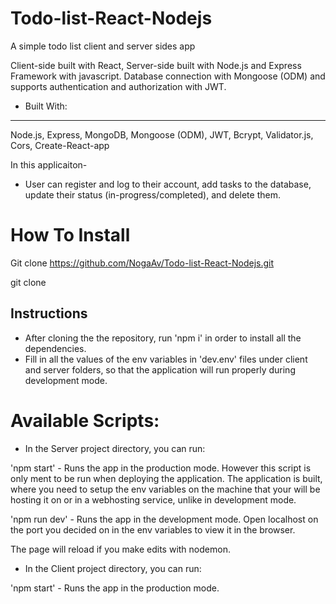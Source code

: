# Todo-list-React-Nodejs
A simple todo list client and server sides app

Client-side built with React, Server-side built with Node.js and Express Framework with javascript. 
Database connection with Mongoose (ODM) and supports authentication and authorization with JWT. 

* Built With:
-----------
Node.js, 
Express, 
MongoDB, 
Mongoose (ODM), 
JWT, 
Bcrypt, 
Validator.js, 
Cors, 
Create-React-app


In this applicaiton-
* User can register and log to their account, add tasks to the database, update their status (in-progress/completed), and delete them. 


# How To Install

Git clone https://github.com/NogaAv/Todo-list-React-Nodejs.git


git clone 

## Instructions

- After cloning the the repository, run 'npm i' in order to install all the dependencies.
- Fill in all the values of the env variables in 'dev.env' files under client and server folders, so that the application will run properly during development mode.
        
        
 # Available Scripts:
 
* In the Server project directory, you can run:

'npm start' - 
Runs the app in the production mode.
However this script is only ment to be run when deploying the application. The application is built, where you need to setup the env variables on the machine that your will be hosting it on or in a webhosting service, unlike in development mode.

'npm run dev' - 
Runs the app in the development mode.
Open localhost on the port you decided on in the env variables to view it in the browser.

The page will reload if you make edits with nodemon.


* In the Client project directory, you can run:

'npm start' - 
Runs the app in the production mode.


